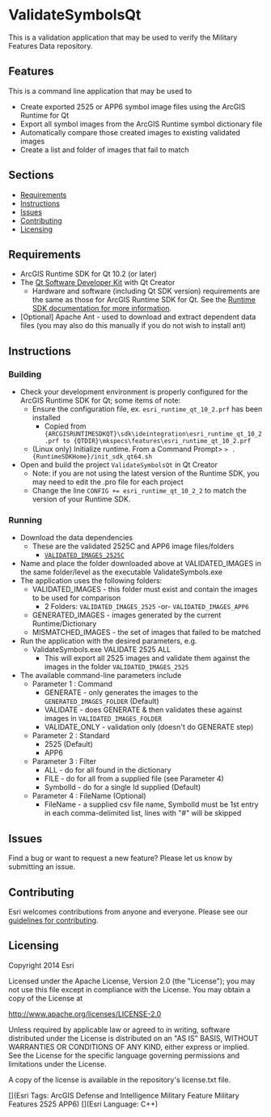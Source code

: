 # ValidateSymbolsQt

This is a validation application that may be used to verify the Military Features Data repository. 

## Features

This is a command line application that may be used to 

* Create exported 2525 or APP6 symbol image files using the ArcGIS Runtime for Qt
* Export all symbol images from the ArcGIS Runtime symbol dictionary file
* Automatically compare those created images to existing validated images
* Create a list and folder of images that fail to match

## Sections

* [Requirements](#requirements)
* [Instructions](#instructions)
* [Issues](#issues)
* [Contributing](#contributing)
* [Licensing](#licensing)

## Requirements

* ArcGIS Runtime SDK for Qt 10.2 (or later) 
* The [Qt Software Developer Kit](http://qt.digia.com/) with Qt Creator
    * Hardware and software (including Qt SDK version) requirements are the same as those for ArcGIS Runtime SDK for Qt.  See the [Runtime SDK documentation for more information](https://developers.arcgis.com/en/qt/).
* [Optional] Apache Ant - used to download and extract dependent data files (you may also do this manually if you do not wish to install ant)

## Instructions

### Building

* Check your development environment is properly configured for the ArcGIS Runtime SDK for Qt; some items of note:
    * Ensure the configuration file, ex. `esri_runtime_qt_10_2.prf` has been installed
        * Copied from` {ARCGISRUNTIMESDKQT}\sdk\ideintegration\esri_runtime_qt_10_2.prf to {QTDIR}\mkspecs\features\esri_runtime_qt_10_2.prf` 
    * (Linux only) Initialize runtime. From a Command Prompt> `> . {RuntimeSDKHome}/init_sdk_qt64.sh`
* Open and build the project `ValidateSymbolsQt`  in Qt Creator
    * Note: if you are not using the latest version of the Runtime SDK, you may need to edit the .pro file for each project
    * Change the line `CONFIG += esri_runtime_qt_10_2_2` to match the version of your Runtime SDK.

### Running

* Download the data dependencies
    * These are the validated 2525C and APP6 image files/folders
        * [`VALIDATED_IMAGES_2525C`](http://www.arcgis.com/sharing/rest/content/items/6e35554cfcde44a88ede4e75428591bf/data) 
* Name and place the folder downloaded above at VALIDATED_IMAGES in the same folder/level as the executable ValidateSymbols.exe
* The application uses the following folders:
    * VALIDATED_IMAGES - this folder must exist and contain the images to be used for comparison
        * 2 Folders: `VALIDATED_IMAGES_2525` -or- `VALIDATED_IMAGES_APP6`
    * GENERATED_IMAGES - images generated by the current Runtime/Dictionary 
    * MISMATCHED_IMAGES - the set of images that failed to be matched
* Run the application with the desired parameters, e.g. 
    *  ValidateSymbols.exe VALIDATE 2525 ALL 
        *  This will export all 2525 images and validate them against the images in the folder `VALIDATED_IMAGES_2525`
*  The available command-line parameters include
    * Parameter 1 : Command
        * GENERATE - only generates the images to the `GENERATED_IMAGES_FOLDER` (Default)
        * VALIDATE - does GENERATE & then validates these against images in `VALIDATED_IMAGES_FOLDER`
        * VALIDATE_ONLY - validation only (doesn't do GENERATE step)
    * Parameter 2 : Standard
        * 2525 (Default)
        * APP6
    * Parameter 3 : Filter
        * ALL - do for all found in the dictionary
        * FILE - do for all from a supplied file (see Parameter 4)
        * SymbolId - do for a single Id supplied (Default)
    * Parameter 4 : FileName (Optional)
        * FileName - a supplied csv file name, SymbolId must be 1st entry in each comma-delimited list, lines with "#" will be skipped

## Issues

Find a bug or want to request a new feature?  Please let us know by submitting an issue. 

## Contributing

Esri welcomes contributions from anyone and everyone. Please see our [guidelines for contributing](https://github.com/esri/contributing).

## Licensing

Copyright 2014 Esri

Licensed under the Apache License, Version 2.0 (the "License");
you may not use this file except in compliance with the License.
You may obtain a copy of the License at

   http://www.apache.org/licenses/LICENSE-2.0

Unless required by applicable law or agreed to in writing, software
distributed under the License is distributed on an "AS IS" BASIS,
WITHOUT WARRANTIES OR CONDITIONS OF ANY KIND, either express or implied.
See the License for the specific language governing permissions and
limitations under the License.

A copy of the license is available in the repository's license.txt file.

[](Esri Tags: ArcGIS Defense and Intelligence Military Feature Military Features 2525 APP6)
[](Esri Language: C++)
